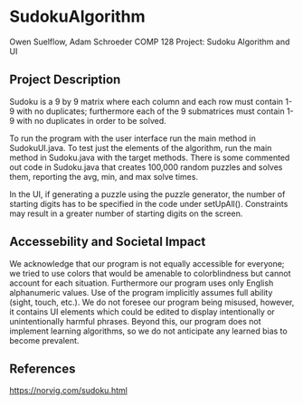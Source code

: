 # SudokuAlgorithm
Owen Suelflow, Adam Schroeder COMP 128 Project: Sudoku Algorithm and UI

## Project Description ##
Sudoku is a 9 by 9 matrix where each column and each row must contain 1-9 with no duplicates; furthermore each of the 9 submatrices must contain 1-9 with no duplicates in order to be solved.

To run the program with the user interface run the main method in SudokuUI.java. To test just the elements of the algorithm, run the main method in Sudoku.java with the target methods. There is some commented out code in Sudoku.java that creates 100,000 random puzzles and solves them, reporting the avg, min, and max solve times. 

In the UI, if generating a puzzle using the puzzle generator, the number of starting digits has to be specified in the code under setUpAll(). Constraints may result in a greater number of starting digits on the screen.



## Accessebility and Societal Impact ##
We acknowledge that our program is not equally accessible for everyone; we tried to use colors that would be amenable to colorblindness but cannot account for each situation. Furthermore our program uses only English alphanumeric values. Use of the program implicitly assumes full ability (sight, touch, etc.). We do not foresee our program being misused, however, it contains UI elements which could be edited to display intentionally or unintentionally harmful phrases. Beyond this, our program does not implement learning algorithms, so we do not anticipate any learned bias to become prevalent.

## References ##
https://norvig.com/sudoku.html
